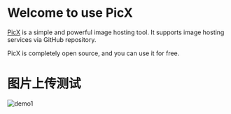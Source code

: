 
# Welcome to use PicX

[PicX](https://github.com/XPoet/picx) is a simple and powerful image hosting tool. It supports image hosting services via GitHub repository.

PicX is completely open source, and you can use it for free.

# 图片上传测试
![demo1](https://hechangjia.github.io/picx-images-hosting/Win/Manim.9o01tund1q.png)

